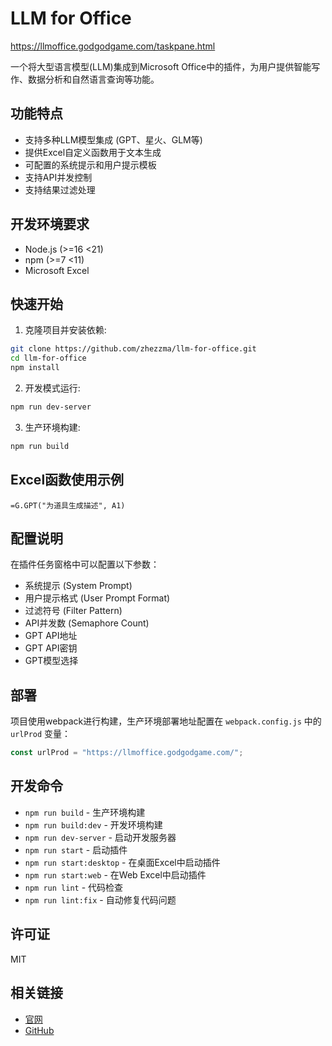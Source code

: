 # LLM for Office

https://llmoffice.godgodgame.com/taskpane.html

一个将大型语言模型(LLM)集成到Microsoft Office中的插件，为用户提供智能写作、数据分析和自然语言查询等功能。

## 功能特点

- 支持多种LLM模型集成 (GPT、星火、GLM等)
- 提供Excel自定义函数用于文本生成
- 可配置的系统提示和用户提示模板
- 支持API并发控制
- 支持结果过滤处理

## 开发环境要求

- Node.js (>=16 <21)
- npm (>=7 <11)
- Microsoft Excel

## 快速开始

1. 克隆项目并安装依赖:

```bash
git clone https://github.com/zhezzma/llm-for-office.git
cd llm-for-office
npm install
```

2. 开发模式运行:

```bash
npm run dev-server
```

3. 生产环境构建:

```bash
npm run build
```

## Excel函数使用示例

```excel
=G.GPT("为道具生成描述", A1)
```

## 配置说明

在插件任务窗格中可以配置以下参数：

- 系统提示 (System Prompt)
- 用户提示格式 (User Prompt Format)
- 过滤符号 (Filter Pattern)
- API并发数 (Semaphore Count)
- GPT API地址
- GPT API密钥
- GPT模型选择

## 部署

项目使用webpack进行构建，生产环境部署地址配置在 `webpack.config.js` 中的 `urlProd` 变量：

```javascript
const urlProd = "https://llmoffice.godgodgame.com/";
```

## 开发命令

- `npm run build` - 生产环境构建
- `npm run build:dev` - 开发环境构建
- `npm run dev-server` - 启动开发服务器
- `npm run start` - 启动插件
- `npm run start:desktop` - 在桌面Excel中启动插件
- `npm run start:web` - 在Web Excel中启动插件
- `npm run lint` - 代码检查
- `npm run lint:fix` - 自动修复代码问题

## 许可证

MIT

## 相关链接

- [官网](https://www.godgodgame.com)
- [GitHub](https://github.com/zhezzma)